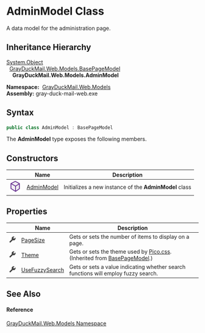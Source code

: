 AdminModel Class
================
A data model for the administration page.


Inheritance Hierarchy
---------------------
[System.Object][1]  
  [GrayDuckMail.Web.Models.BasePageModel][2]  
    **GrayDuckMail.Web.Models.AdminModel**  

  **Namespace:**  [GrayDuckMail.Web.Models][3]  
  **Assembly:** gray-duck-mail-web.exe

Syntax
------

```csharp
public class AdminModel : BasePageModel
```

The **AdminModel** type exposes the following members.


Constructors
------------

|                  | Name            | Description                                            |
| ---------------- | --------------- | ------------------------------------------------------ |
| ![Public method] | [AdminModel][4] | Initializes a new instance of the **AdminModel** class |


Properties
----------

|                    | Name                | Description                                                                        |
| ------------------ | ------------------- | ---------------------------------------------------------------------------------- |
| ![Public property] | [PageSize][5]       | Gets or sets the number of items to display on a page.                             |
| ![Public property] | [Theme][6]          | Gets or sets the theme used by [Pico.css][7]. (Inherited from [BasePageModel][2].) |
| ![Public property] | [UseFuzzySearch][8] | Gets or sets a value indicating whether search functions will employ fuzzy search. |


See Also
--------

#### Reference
[GrayDuckMail.Web.Models Namespace][3]  

[1]: https://docs.microsoft.com/dotnet/api/system.object
[2]: ../BasePageModel/README.md
[3]: ../README.md
[4]: _ctor.md
[5]: PageSize.md
[6]: ../BasePageModel/Theme.md
[7]: https://picocss.com/docs/themes.html
[8]: UseFuzzySearch.md
[Public method]: ../../icons/pubmethod.svg "Public method"
[Public property]: ../../icons/pubproperty.svg "Public property"